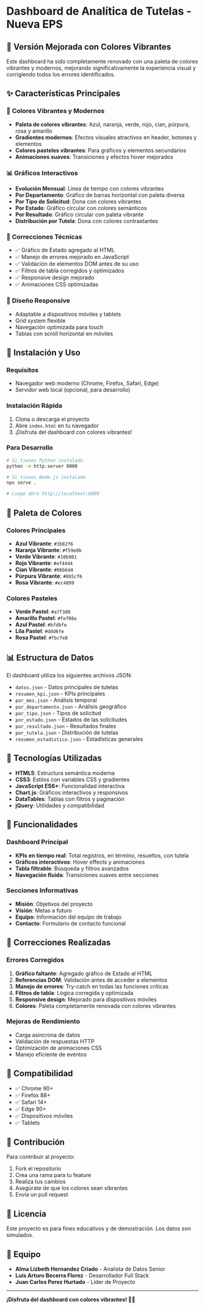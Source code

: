 # Dashboard de Analítica de Tutelas - Nueva EPS

## 🎨 Versión Mejorada con Colores Vibrantes

Este dashboard ha sido completamente renovado con una paleta de colores vibrantes y modernos, mejorando significativamente la experiencia visual y corrigiendo todos los errores identificados.

## ✨ Características Principales

### 🎯 **Colores Vibrantes y Modernos**
- **Paleta de colores vibrantes**: Azul, naranja, verde, rojo, cian, púrpura, rosa y amarillo
- **Gradientes modernos**: Efectos visuales atractivos en header, botones y elementos
- **Colores pasteles vibrantes**: Para gráficos y elementos secundarios
- **Animaciones suaves**: Transiciones y efectos hover mejorados

### 📊 **Gráficos Interactivos**
- **Evolución Mensual**: Línea de tiempo con colores vibrantes
- **Por Departamento**: Gráfico de barras horizontal con paleta diversa
- **Por Tipo de Solicitud**: Dona con colores vibrantes
- **Por Estado**: Gráfico circular con colores semánticos
- **Por Resultado**: Gráfico circular con paleta vibrante
- **Distribución por Tutela**: Dona con colores contrastantes

### 🔧 **Correcciones Técnicas**
- ✅ Gráfico de Estado agregado al HTML
- ✅ Manejo de errores mejorado en JavaScript
- ✅ Validación de elementos DOM antes de su uso
- ✅ Filtros de tabla corregidos y optimizados
- ✅ Responsive design mejorado
- ✅ Animaciones CSS optimizadas

### 📱 **Diseño Responsive**
- Adaptable a dispositivos móviles y tablets
- Grid system flexible
- Navegación optimizada para touch
- Tablas con scroll horizontal en móviles

## 🚀 Instalación y Uso

### Requisitos
- Navegador web moderno (Chrome, Firefox, Safari, Edge)
- Servidor web local (opcional, para desarrollo)

### Instalación Rápida
1. Clona o descarga el proyecto
2. Abre `index.html` en tu navegador
3. ¡Disfruta del dashboard con colores vibrantes!

### Para Desarrollo
```bash
# Si tienes Python instalado
python -m http.server 8000

# Si tienes Node.js instalado
npx serve .

# Luego abre http://localhost:8000
```

## 🎨 Paleta de Colores

### Colores Principales
- **Azul Vibrante**: `#3b82f6`
- **Naranja Vibrante**: `#f59e0b`
- **Verde Vibrante**: `#10b981`
- **Rojo Vibrante**: `#ef4444`
- **Cian Vibrante**: `#06b6d4`
- **Púrpura Vibrante**: `#8b5cf6`
- **Rosa Vibrante**: `#ec4899`

### Colores Pasteles
- **Verde Pastel**: `#a7f3d0`
- **Amarillo Pastel**: `#fef08a`
- **Azul Pastel**: `#bfdbfe`
- **Lila Pastel**: `#ddd6fe`
- **Rosa Pastel**: `#fbcfe8`

## 📊 Estructura de Datos

El dashboard utiliza los siguientes archivos JSON:

- `datos.json` - Datos principales de tutelas
- `resumen_kpi.json` - KPIs principales
- `por_mes.json` - Análisis temporal
- `por_departamento.json` - Análisis geográfico
- `por_tipo.json` - Tipos de solicitud
- `por_estado.json` - Estados de las solicitudes
- `por_resultado.json` - Resultados finales
- `por_tutela.json` - Distribución de tutelas
- `resumen_estadistico.json` - Estadísticas generales

## 🔧 Tecnologías Utilizadas

- **HTML5**: Estructura semántica moderna
- **CSS3**: Estilos con variables CSS y gradientes
- **JavaScript ES6+**: Funcionalidad interactiva
- **Chart.js**: Gráficos interactivos y responsivos
- **DataTables**: Tablas con filtros y paginación
- **jQuery**: Utilidades y compatibilidad

## 🎯 Funcionalidades

### Dashboard Principal
- **KPIs en tiempo real**: Total registros, en término, resueltos, con tutela
- **Gráficos interactivos**: Hover effects y animaciones
- **Tabla filtrable**: Búsqueda y filtros avanzados
- **Navegación fluida**: Transiciones suaves entre secciones

### Secciones Informativas
- **Misión**: Objetivos del proyecto
- **Visión**: Metas a futuro
- **Equipo**: Información del equipo de trabajo
- **Contacto**: Formulario de contacto funcional

## 🐛 Correcciones Realizadas

### Errores Corregidos
1. **Gráfico faltante**: Agregado gráfico de Estado al HTML
2. **Referencias DOM**: Validación antes de acceder a elementos
3. **Manejo de errores**: Try-catch en todas las funciones críticas
4. **Filtros de tabla**: Lógica corregida y optimizada
5. **Responsive design**: Mejorado para dispositivos móviles
6. **Colores**: Paleta completamente renovada con colores vibrantes

### Mejoras de Rendimiento
- Carga asíncrona de datos
- Validación de respuestas HTTP
- Optimización de animaciones CSS
- Manejo eficiente de eventos

## 📱 Compatibilidad

- ✅ Chrome 90+
- ✅ Firefox 88+
- ✅ Safari 14+
- ✅ Edge 90+
- ✅ Dispositivos móviles
- ✅ Tablets

## 🤝 Contribución

Para contribuir al proyecto:

1. Fork el repositorio
2. Crea una rama para tu feature
3. Realiza tus cambios
4. Asegúrate de que los colores sean vibrantes
5. Envía un pull request

## 📄 Licencia

Este proyecto es para fines educativos y de demostración. Los datos son simulados.

## 👥 Equipo

- **Alma Lizbeth Hernandez Criado** - Analista de Datos Senior
- **Luis Arturo Becerra Florez** - Desarrollador Full Stack
- **Juan Carlos Perez Hurtado** - Líder de Proyecto

---

**¡Disfruta del dashboard con colores vibrantes! 🎨✨**
